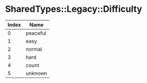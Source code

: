 # SharedTypes::Legacy::Difficulty

Index | Name
--- | ---
0 | peaceful
1 | easy
2 | normal
3 | hard
4 | count
5 | unknown